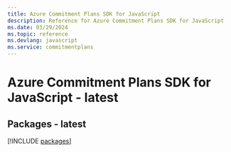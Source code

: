 ```yaml
---
title: Azure Commitment Plans SDK for JavaScript
description: Reference for Azure Commitment Plans SDK for JavaScript
ms.date: 03/29/2024
ms.topic: reference
ms.devlang: javascript
ms.service: commitmentplans
---
```

# Azure Commitment Plans SDK for JavaScript - latest
## Packages - latest
[!INCLUDE [packages](commitment-plans-index.md)]